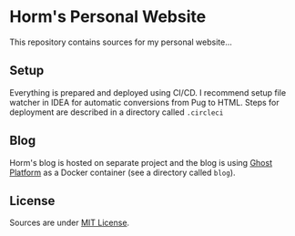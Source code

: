 # Horm's Personal Website
This repository contains sources for my personal website...

## Setup

Everything is prepared and deployed using CI/CD. I recommend setup file watcher in IDEA for automatic conversions from Pug to HTML. Steps for deployment are described in a directory called `.circleci`

## Blog

Horm's blog is hosted on separate project and the blog is using [Ghost Platform](https://ghost.org/) as a Docker container (see a directory called `blog`).

## License 

Sources are under [MIT License](https://github.com/Horm/personal-website/blob/master/robots.txt).